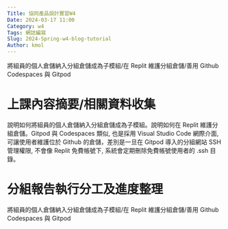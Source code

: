 ```yaml
---
Title: 協同產品設計實習W4
Date: 2024-03-17 11:00
Category: w4
Tags: 網誌編寫
Slug: 2024-Spring-w4-blog-tutorial
Author: kmol
---
```


將組員的個人倉儲納入分組倉儲成為子模組/在 Replit 維護分組倉儲/善用 Github Codespaces 與 Gitpod

<!-- PELICAN_END_SUMMARY -->

# 上課內容摘要/相關資料收集
說明如何將組員的個人倉儲納入分組倉儲成為子模組。說明如何在 Replit 維護分組倉儲。Gitpod 與 Codespaces 類似, 也是採用 Visual Studio Code 網際介面, 可讓使用者維護位於 Github 的倉儲，差別是一旦在 Gitpod 導入的分組網站 SSH 管理權限, 不會像 Replit 免費帳號下, 系統會定期刪除免費帳號使用者的 .ssh 目錄。

# 分組報告執行分工及進度整理
將組員的個人倉儲納入分組倉儲成為子模組/在 Replit 維護分組倉儲/善用 Github Codespaces 與 Gitpod